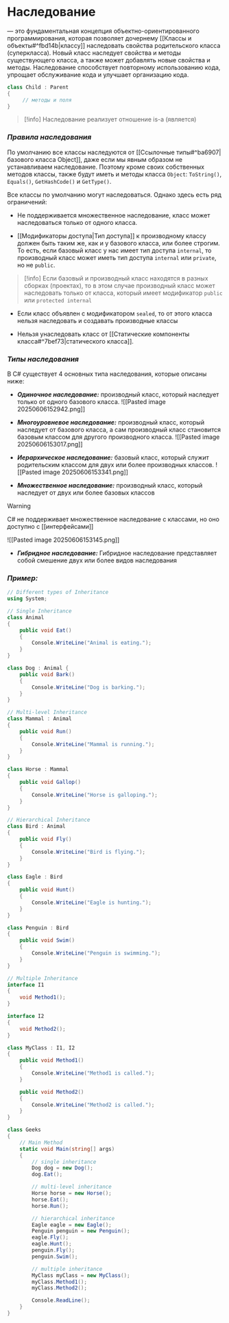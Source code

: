 # **Наследование** 
— это фундаментальная концепция объектно-ориентированного программирования, которая позволяет дочернему [[Классы и объекты#^fbd14b|классу]] наследовать свойства родительского класса (суперкласса). Новый класс наследует свойства и методы существующего класса, а также может добавлять новые свойства и методы. Наследование способствует повторному использованию кода, упрощает обслуживание кода и улучшает организацию кода.

```cs
class Child : Parent     
{     
     // методы и поля     
}
```

> [!info]
> Наследование реализует отношение is-a (является)

### *Правила наследования*

По умолчанию все классы наследуются от [[Ссылочные типы#^ba6907|базового класса Object]], даже если мы явным образом не устанавливаем наследование. Поэтому кроме своих собственных методов классы, также будут иметь и методы класса `Object`: 
`ToString()`, `Equals()`, `GetHashCode()` и `GetType()`.

Все классы по умолчанию могут наследоваться. Однако здесь есть ряд ограничений:

- Не поддерживается множественное наследование, класс может наследоваться только от одного класса.

- [[Модификаторы доступа|Тип доступа]] к производному классу должен быть таким же, как и у базового класса, или более строгим. То есть, если базовый класс у нас имеет тип доступа `internal`, то производный класс может иметь тип доступа `internal` или `private`, но не `public`.

> [!info]
> Если базовый и производный класс находятся в разных сборках (проектах), то в этом случае производный класс может наследовать только от класса, который имеет модификатор `public` или `protected internal`
    
- Если класс объявлен с модификатором `sealed`, то от этого класса нельзя наследовать и создавать производные классы

- Нельзя унаследовать класс от [[Статические компоненты класса#^7bef73|статического класса]].

### *Типы наследования*

В C# существует 4 основных типа наследования, которые описаны ниже:

- ***Одиночное наследование:*** производный класс, который наследует только от одного базового класса.
![[Pasted image 20250606152942.png]]

- ***Многоуровневое наследование:*** производный класс, который наследует от базового класса, а сам производный класс становится базовым классом для другого производного класса.
![[Pasted image 20250606153017.png]]

- ***Иерархическое наследование:*** базовый класс, который служит родительским классом для двух или более производных классов.
![[Pasted image 20250606153341.png]]
- ***Множественное наследование:*** производный класс, который наследует от двух или более базовых классов
> [!warning]
> C# не поддерживает множественное наследование с классами, но оно доступно с [[интерфейсами]]

![[Pasted image 20250606153145.png]]

- ***Гибридное наследование:*** Гибридное наследование представляет собой смешение двух или более видов наследования

### ***Пример:***

```cs
// Different types of Inheritance
using System;

// Single Inheritance
class Animal 
{
    public void Eat()
    {
        Console.WriteLine("Animal is eating.");
    }
}

class Dog : Animal {
    public void Bark()
    {
        Console.WriteLine("Dog is barking.");
    }
}

// Multi-level Inheritance
class Mammal : Animal 
{
    public void Run()
    {
        Console.WriteLine("Mammal is running.");
    }
}

class Horse : Mammal 
{
    public void Gallop()
    {
        Console.WriteLine("Horse is galloping.");
    }
}

// Hierarchical Inheritance
class Bird : Animal 
{
    public void Fly()
    {
        Console.WriteLine("Bird is flying.");
    }
}

class Eagle : Bird 
{
    public void Hunt()
    {
        Console.WriteLine("Eagle is hunting.");
    }
}

class Penguin : Bird 
{
    public void Swim()
    {
        Console.WriteLine("Penguin is swimming.");
    }
}

// Multiple Inheritance
interface I1 
{
    void Method1();
}

interface I2 
{
    void Method2();
}

class MyClass : I1, I2 
{
    public void Method1()
    {
        Console.WriteLine("Method1 is called.");
    }

    public void Method2()
    {
        Console.WriteLine("Method2 is called.");
    }
}

class Geeks 
{
    // Main Method
    static void Main(string[] args)
    {
        // single inheritance
        Dog dog = new Dog();
        dog.Eat();

        // multi-level inheritance
        Horse horse = new Horse();
        horse.Eat();
        horse.Run();

        // hierarchical inheritance
        Eagle eagle = new Eagle();
        Penguin penguin = new Penguin();
        eagle.Fly();
        eagle.Hunt();
        penguin.Fly();
        penguin.Swim();

        // multiple inheritance
        MyClass myClass = new MyClass();
        myClass.Method1();
        myClass.Method2();

        Console.ReadLine();
    }
}
```
